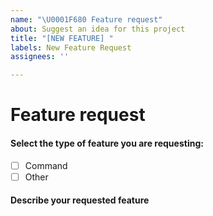 ```yaml
---
name: "\U0001F680 Feature request"
about: Suggest an idea for this project
title: "[NEW FEATURE] "
labels: New Feature Request
assignees: ''

---
```


# Feature request

<!-- This template is for feature requests. Please fill out the following: -->


#### Select the type of feature you are requesting:

<!-- To check a box, replace the space between the [] with a x -->

- [ ] Command
- [ ] Other

#### Describe your requested feature

<!--
Feel free to describe in as much detail as you wish.

If you are requesting a cog to be included in core: 
    - Describe the functionality in as much detail as possible
    - Include the command structure, if possible
    - Please note that unless it's something that should be core functionality, we reserve the right to reject your suggestion.
      
If you are requesting a command:
    - Describe the intended functionality for the command
    - Note any restrictions on who can use the command or where it can be used
   
-->
